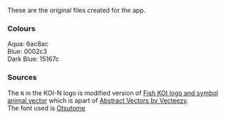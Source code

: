 These are the original files created for the app.

### Colours
Aqua: 6ac8ac  
Blue: 0002c3  
Dark Blue: 15167c

### Sources
The `N` in the KOI-N logo is modified version of [Fish KOI logo and symbol animal vector](https://www.vecteezy.com/vector-art/595538-fish-koi-logo-and-symbol-animal-vector) which is apart of [Abstract Vectors by Vecteezy](https://www.vecteezy.com/free-vector/abstract).  
The font used is [Otsutome](https://www.freejapanesefont.com/otsutome-font-download/)